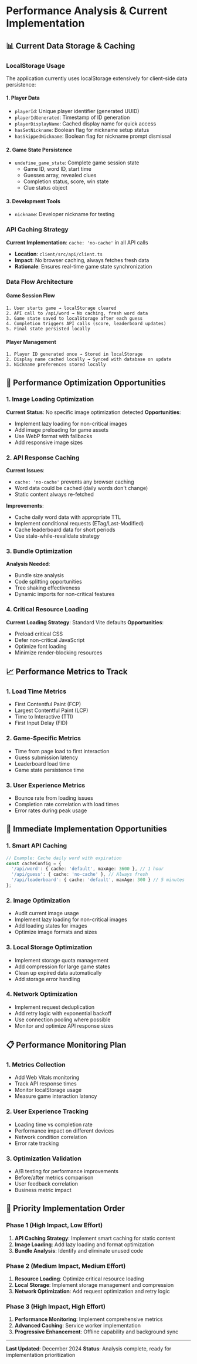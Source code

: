 # Performance Analysis & Current Implementation

## 📊 Current Data Storage & Caching

### LocalStorage Usage
The application currently uses localStorage extensively for client-side data persistence:

#### 1. **Player Data**
- `playerId`: Unique player identifier (generated UUID)
- `playerIdGenerated`: Timestamp of ID generation
- `playerDisplayName`: Cached display name for quick access
- `hasSetNickname`: Boolean flag for nickname setup status
- `hasSkippedNickname`: Boolean flag for nickname prompt dismissal

#### 2. **Game State Persistence**
- `undefine_game_state`: Complete game session state
  - Game ID, word ID, start time
  - Guesses array, revealed clues
  - Completion status, score, win state
  - Clue status object

#### 3. **Development Tools**
- `nickname`: Developer nickname for testing

### API Caching Strategy
**Current Implementation**: `cache: 'no-cache'` in all API calls
- **Location**: `client/src/api/client.ts`
- **Impact**: No browser caching, always fetches fresh data
- **Rationale**: Ensures real-time game state synchronization

### Data Flow Architecture

#### Game Session Flow
```
1. User starts game → localStorage cleared
2. API call to /api/word → No caching, fresh word data
3. Game state saved to localStorage after each guess
4. Completion triggers API calls (score, leaderboard updates)
5. Final state persisted locally
```

#### Player Management
```
1. Player ID generated once → Stored in localStorage
2. Display name cached locally → Synced with database on update
3. Nickname preferences stored locally
```

## 🚀 Performance Optimization Opportunities

### 1. **Image Loading Optimization**
**Current Status**: No specific image optimization detected
**Opportunities**:
- Implement lazy loading for non-critical images
- Add image preloading for game assets
- Use WebP format with fallbacks
- Add responsive image sizes

### 2. **API Response Caching**
**Current Issues**:
- `cache: 'no-cache'` prevents any browser caching
- Word data could be cached (daily words don't change)
- Static content always re-fetched

**Improvements**:
- Cache daily word data with appropriate TTL
- Implement conditional requests (ETag/Last-Modified)
- Cache leaderboard data for short periods
- Use stale-while-revalidate strategy

### 3. **Bundle Optimization**
**Analysis Needed**:
- Bundle size analysis
- Code splitting opportunities
- Tree shaking effectiveness
- Dynamic imports for non-critical features

### 4. **Critical Resource Loading**
**Current Loading Strategy**: Standard Vite defaults
**Opportunities**:
- Preload critical CSS
- Defer non-critical JavaScript
- Optimize font loading
- Minimize render-blocking resources

## 📈 Performance Metrics to Track

### 1. **Load Time Metrics**
- First Contentful Paint (FCP)
- Largest Contentful Paint (LCP)
- Time to Interactive (TTI)
- First Input Delay (FID)

### 2. **Game-Specific Metrics**
- Time from page load to first interaction
- Guess submission latency
- Leaderboard load time
- Game state persistence time

### 3. **User Experience Metrics**
- Bounce rate from loading issues
- Completion rate correlation with load times
- Error rates during peak usage

## 🔧 Immediate Implementation Opportunities

### 1. **Smart API Caching**
```typescript
// Example: Cache daily word with expiration
const cacheConfig = {
  '/api/word': { cache: 'default', maxAge: 3600 }, // 1 hour
  '/api/guess': { cache: 'no-cache' }, // Always fresh
  '/api/leaderboard': { cache: 'default', maxAge: 300 } // 5 minutes
};
```

### 2. **Image Optimization**
- Audit current image usage
- Implement lazy loading for non-critical images
- Add loading states for images
- Optimize image formats and sizes

### 3. **Local Storage Optimization**
- Implement storage quota management
- Add compression for large game states
- Clean up expired data automatically
- Add storage error handling

### 4. **Network Optimization**
- Implement request deduplication
- Add retry logic with exponential backoff
- Use connection pooling where possible
- Monitor and optimize API response sizes

## 📋 Performance Monitoring Plan

### 1. **Metrics Collection**
- Add Web Vitals monitoring
- Track API response times
- Monitor localStorage usage
- Measure game interaction latency

### 2. **User Experience Tracking**
- Loading time vs completion rate
- Performance impact on different devices
- Network condition correlation
- Error rate tracking

### 3. **Optimization Validation**
- A/B testing for performance improvements
- Before/after metrics comparison
- User feedback correlation
- Business metric impact

## 🎯 Priority Implementation Order

### Phase 1 (High Impact, Low Effort)
1. **API Caching Strategy**: Implement smart caching for static content
2. **Image Loading**: Add lazy loading and format optimization
3. **Bundle Analysis**: Identify and eliminate unused code

### Phase 2 (Medium Impact, Medium Effort)
1. **Resource Loading**: Optimize critical resource loading
2. **Local Storage**: Implement storage management and compression
3. **Network Optimization**: Add request optimization and retry logic

### Phase 3 (High Impact, High Effort)
1. **Performance Monitoring**: Implement comprehensive metrics
2. **Advanced Caching**: Service worker implementation
3. **Progressive Enhancement**: Offline capability and background sync

---

**Last Updated**: December 2024
**Status**: Analysis complete, ready for implementation prioritization 